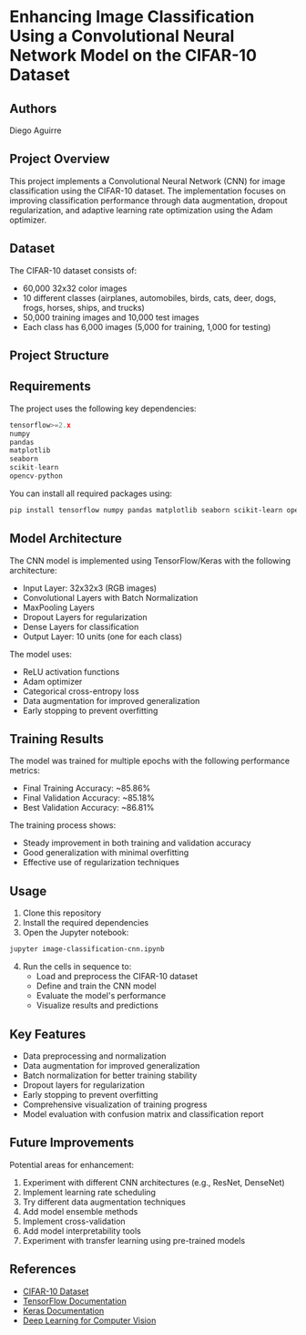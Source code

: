 # Enhancing Image Classification Using a Convolutional Neural Network Model on the CIFAR-10 Dataset

## Authors
Diego Aguirre

## Project Overview
This project implements a Convolutional Neural Network (CNN) for image classification using the CIFAR-10 dataset. The implementation focuses on improving classification performance through data augmentation, dropout regularization, and adaptive learning rate optimization using the Adam optimizer.

## Dataset
The CIFAR-10 dataset consists of:
- 60,000 32x32 color images
- 10 different classes (airplanes, automobiles, birds, cats, deer, dogs, frogs, horses, ships, and trucks)
- 50,000 training images and 10,000 test images
- Each class has 6,000 images (5,000 for training, 1,000 for testing)

## Project Structure

## Requirements
The project uses the following key dependencies:
```python
tensorflow>=2.x
numpy
pandas
matplotlib
seaborn
scikit-learn
opencv-python
```

You can install all required packages using:
```bash
pip install tensorflow numpy pandas matplotlib seaborn scikit-learn opencv-python
```

## Model Architecture
The CNN model is implemented using TensorFlow/Keras with the following architecture:
- Input Layer: 32x32x3 (RGB images)
- Convolutional Layers with Batch Normalization
- MaxPooling Layers
- Dropout Layers for regularization
- Dense Layers for classification
- Output Layer: 10 units (one for each class)

The model uses:
- ReLU activation functions
- Adam optimizer
- Categorical cross-entropy loss
- Data augmentation for improved generalization
- Early stopping to prevent overfitting

## Training Results
The model was trained for multiple epochs with the following performance metrics:
- Final Training Accuracy: ~85.86%
- Final Validation Accuracy: ~85.18%
- Best Validation Accuracy: ~86.81%

The training process shows:
- Steady improvement in both training and validation accuracy
- Good generalization with minimal overfitting
- Effective use of regularization techniques

## Usage
1. Clone this repository
2. Install the required dependencies
3. Open the Jupyter notebook:
```bash
jupyter image-classification-cnn.ipynb
```
4. Run the cells in sequence to:
   - Load and preprocess the CIFAR-10 dataset
   - Define and train the CNN model
   - Evaluate the model's performance
   - Visualize results and predictions

## Key Features
- Data preprocessing and normalization
- Data augmentation for improved generalization
- Batch normalization for better training stability
- Dropout layers for regularization
- Early stopping to prevent overfitting
- Comprehensive visualization of training progress
- Model evaluation with confusion matrix and classification report

## Future Improvements
Potential areas for enhancement:
1. Experiment with different CNN architectures (e.g., ResNet, DenseNet)
2. Implement learning rate scheduling
3. Try different data augmentation techniques
4. Add model ensemble methods
5. Implement cross-validation
6. Add model interpretability tools
7. Experiment with transfer learning using pre-trained models

## References
- [CIFAR-10 Dataset](https://www.cs.toronto.edu/~kriz/cifar.html)
- [TensorFlow Documentation](https://www.tensorflow.org/api_docs)
- [Keras Documentation](https://keras.io/api/)
- [Deep Learning for Computer Vision](https://www.deeplearningbook.org/contents/convnets.html)


